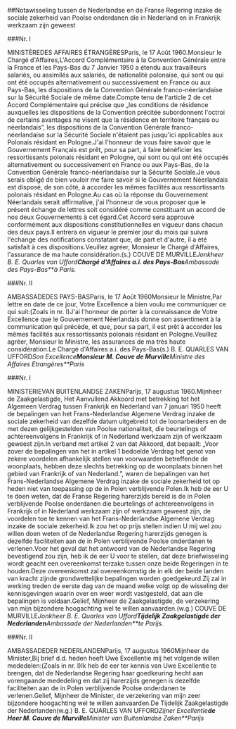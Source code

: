 <meta http-equiv='Content-Type' content='text/html; charset=utf-8' />

##Notawisseling tussen de Nederlandse en de Franse Regering inzake de sociale zekerheid van Poolse onderdanen die in Nederland en in Frankrijk werkzaam zijn geweest

###Nr. I 

MINISTÈREDES AFFAIRES ÉTRANGÈRESParis, le 17 Août 1960.Monsieur le Chargé d'Affaires,L'Accord Complémentaire à la Convention Générale entre la France et les Pays-Bas du 7 Janvier 1950 a étendu aux travailleurs salariés, ou assimilés aux salariés, de nationalité polonaise, qui sont ou qui ont été occupés alternativement ou successivement en France ou aux Pays-Bas, les dispositions de la Convention Générale franco-néerlandaise sur la Sécurité Sociale de même date.Compte tenu de l'article 2 de cet Accord Complémentaire qui précise que „les conditions de résidence auxquelles les dispositions de la Convention précitée subordonnent l'octroi de certains avantages ne visent que la résidence en territoire français ou néerlandais”, les dispositions de la Convention Générale franco-néerlandaise sur la Sécurité Sociale n'étaient pas jusqu'ici applicables aux Polonais résidant en Pologne.J'ai l'honneur de vous faire savoir que le Gouvernement Français est prêt, pour sa part, à faire bénéficier les ressortissants polonais résidant en Pologne, qui sont ou qui ont été occupés alternativement ou successivement en France ou aux Pays-Bas, de la Convention Générale franco-néerlandaise sur la Sécurité Sociale.Je vous serais obligé de bien vouloir me faire savoir si le Gouvernement Néerlandais est disposé, de son côté, à accorder les mêmes facilités aux ressortissants polonais résidant en Pologne.Au cas où la réponse du Gouvernement Néerlandais serait affirmative, j'ai l'honneur de vous proposer que le présent échange de lettres soit considéré comme constituant un accord de nos deux Gouvernements à cet égard.Cet Accord sera approuvé conformément aux dispositions constitutionnelles en vigueur dans chacun des deux pays.Il entrera en vigueur le premier jour du mois qui suivra l'échange des notifications constatant que, de part et d'autre, il a été satisfait à ces dispositions.Veuillez agréer, Monsieur le Chargé d'Affaires, l'assurance de ma haute considération.(s.) COUVE DE MURVILLE*Jonkheer B. E. Quarles van Ufford**Chargé d'Affaires a.i. des Pays-Bas**Ambassade des Pays-Bas**à Paris.*

###Nr. II 

AMBASSADEDES PAYS-BASParis, le 17 Août 1960Monsieur le Ministre,Par lettre en date de ce jour, Votre Excellence a bien voulu me communiquer ce qui suit:(Zoals in nr. I)J'ai l'honneur de porter à la connaissance de Votre Excellence que le Gouvernement Néerlandais donne son assentiment à la communication qui précède, et que, pour sa part, il est prêt à accorder les mêmes facilités aux ressortissants polonais résidant en Pologne.Veuillez agréer, Monsieur le Ministre, les assurances de ma très haute considération.Le Chargé d'Affaires a.i. des Pays-Bas(s.) B. E. QUARLES VAN UFFORD*Son Excellence**Monsieur M. Couve de Murville**Ministre des Affaires Etrangères**Paris*

###Nr. I 

MINISTERIEVAN BUITENLANDSE ZAKENParijs, 17 augustus 1960.Mijnheer de Zaakgelastigde, Het Aanvullend Akkoord met betrekking tot het Algemeen Verdrag tussen Frankrijk en Nederland van 7 januari 1950 heeft de bepalingen van het Frans-Nederlandse Algemene Verdrag inzake de sociale zekerheid van dezelfde datum uitgebreid tot de loonarbeiders en de met dezen gelijkgestelden van Poolse nationaliteit, die beurtelings of achtereenvolgens in Frankrijk of in Nederland werkzaam zijn of werkzaam geweest zijn.In verband met artikel 2 van dat Akkoord, dat bepaalt: „Voor zover de bepalingen van het in artikel 1 bedoelde Verdrag het genot van zekere voordelen afhankelijk stellen van voorwaarden betreffende de woonplaats, hebben deze slechts betrekking op de woonplaats binnen het gebied van Frankrijk of van Nederland.”, waren de bepalingen van het Frans-Nederlandse Algemene Verdrag inzake de sociale zekerheid tot op heden niet van toepassing op de in Polen verblijvende Polen.Ik heb de eer U te doen weten, dat de Franse Regering harerzijds bereid is de in Polen verblijvende Poolse onderdanen die beurtelings of achtereenvolgens in Frankrijk of in Nederland werkzaam zijn of werkzaam geweest zijn, de voordelen toe te kennen van het Frans-Nederlandse Algemene Verdrag inzake de sociale zekerheid.Ik zou het op prijs stellen indien U mij wel zou willen doen weten of de Nederlandse Regering harerzijds genegen is dezelfde faciliteiten aan de in Polen verblijvende Poolse onderdanen te verlenen.Voor het geval dat het antwoord van de Nederlandse Regering bevestigend zou zijn, heb ik de eer U voor te stellen, dat deze briefwisseling wordt geacht een overeenkomst terzake tussen onze beide Regeringen in te houden.Deze overeenkomst zal overeenkomstig de in elk der beide landen van kracht zijnde grondwettelijke bepalingen worden goedgekeurd.Zij zal in werking treden de eerste dag van de maand welke volgt op de wisseling der kennisgevingen waarin over en weer wordt vastgesteld, dat aan die bepalingen is voldaan.Gelief, Mijnheer de Zaakgelastigde, de verzekering van mijn bijzondere hoogachting wel te willen aanvaarden.(w.g.) COUVE DE MURVILLE*Jonkheer B. E. Quarles van Ufford**Tijdelijk Zaakgelastigde der Nederlanden**Ambassade der Nederlanden**te Parijs.*

###Nr. II 

AMBASSADEDER NEDERLANDENParijs, 17 augustus 1960Mijnheer de Minister,Bij brief d.d. heden heeft Uwe Excellentie mij het volgende willen mededelen:(Zoals in nr. I)Ik heb de eer ter kennis van Uwe Excellentie te brengen, dat de Nederlandse Regering haar goedkeuring hecht aan vorengaande mededeling en dat zij harerzijds genegen is dezelfde faciliteiten aan de in Polen verblijvende Poolse onderdanen te verlenen.Gelief, Mijnheer de Minister, de verzekering van mijn zeer bijzondere hoogachting wel te willen aanvaarden.De Tijdelijk Zaakgelastigde der Nederlanden(w.g.) B. E. QUARLES VAN UFFORD*Zijner Excellentie**de Heer M. Couve de Murville**Minister van Buitenlandse Zaken**Parijs*
